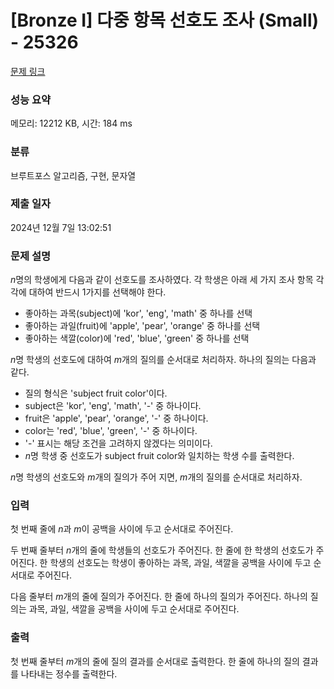 # [Bronze I] 다중 항목 선호도 조사 (Small) - 25326 

[문제 링크](https://www.acmicpc.net/problem/25326) 

### 성능 요약

메모리: 12212 KB, 시간: 184 ms

### 분류

브루트포스 알고리즘, 구현, 문자열

### 제출 일자

2024년 12월 7일 13:02:51

### 문제 설명

<p><em>n</em>명의 학생에게 다음과 같이 선호도를 조사하였다. 각 학생은 아래 세 가지 조사 항목 각각에 대하여 반드시 1가지를 선택해야 한다.</p>

<ul>
	<li>좋아하는 과목(subject)에 'kor', 'eng', 'math' 중 하나를 선택</li>
	<li>좋아하는 과일(fruit)에 'apple', 'pear', 'orange' 중 하나를 선택</li>
	<li>좋아하는 색깔(color)에 'red', 'blue', 'green' 중 하나를 선택</li>
</ul>

<p><em>n</em>명 학생의 선호도에 대하여 <em>m</em>개의 질의를 순서대로 처리하자. 하나의 질의는 다음과 같다.</p>

<ul>
	<li>질의 형식은 'subject fruit color'이다.</li>
	<li>subject은 'kor', 'eng', 'math', '-' 중 하나이다.</li>
	<li>fruit은 'apple', 'pear', 'orange', '-' 중 하나이다.</li>
	<li>color는 'red', 'blue', 'green', '-' 중 하나이다.</li>
	<li>'-' 표시는 해당 조건을 고려하지 않겠다는 의미이다.</li>
	<li><em>n</em>명 학생 중 선호도가 subject fruit color와 일치하는 학생 수를 출력한다.</li>
</ul>

<p><em>n</em>명 학생의 선호도와 <em>m</em>개의 질의가 주어 지면, <em>m</em>개의 질의를 순서대로 처리하자.</p>

### 입력 

 <p>첫 번째 줄에 <em>n</em>과 <em>m</em>이 공백을 사이에 두고 순서대로 주어진다.</p>

<p>두 번째 줄부터 <em>n</em>개의 줄에 학생들의 선호도가 주어진다. 한 줄에 한 학생의 선호도가 주어진다. 한 학생의 선호도는 학생이 좋아하는 과목, 과일, 색깔을 공백을 사이에 두고 순서대로 주어진다. </p>

<p>다음 줄부터 <em>m</em>개의 줄에 질의가 주어진다. 한 줄에 하나의 질의가 주어진다. 하나의 질의는 과목, 과일, 색깔을 공백을 사이에 두고 순서대로 주어진다. </p>

### 출력 

 <p>첫 번째 줄부터 <em>m</em>개의 줄에 질의 결과를 순서대로 출력한다. 한 줄에 하나의 질의 결과를 나타내는 정수를 출력한다.</p>

